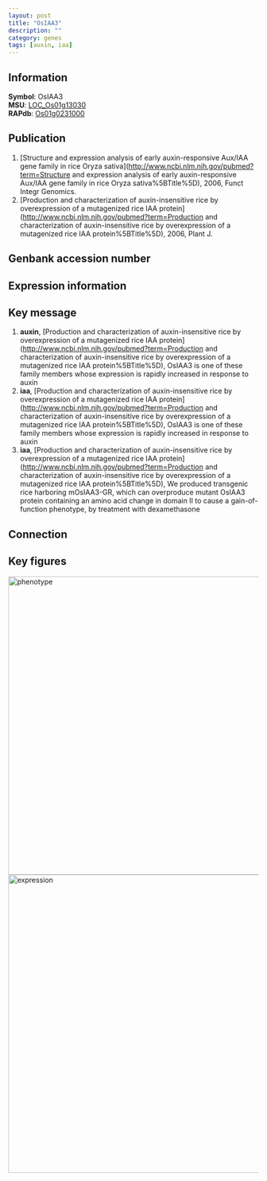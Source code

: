 ```yaml
---
layout: post
title: "OsIAA3"
description: ""
category: genes
tags: [auxin, iaa]
---
```


## Information
__Symbol__: OsIAA3  
__MSU__: [LOC_Os01g13030](http://rice.plantbiology.msu.edu/cgi-bin/ORF_infopage.cgi?orf=LOC_Os01g13030)  
__RAPdb__: [Os01g0231000](http://rapdb.dna.affrc.go.jp/viewer/gbrowse_details/irgsp1?name=Os01g0231000)  

## Publication
1. [Structure and expression analysis of early auxin-responsive Aux/IAA gene family in rice Oryza sativa](http://www.ncbi.nlm.nih.gov/pubmed?term=Structure and expression analysis of early auxin-responsive Aux/IAA gene family in rice Oryza sativa%5BTitle%5D), 2006, Funct Integr Genomics.
2. [Production and characterization of auxin-insensitive rice by overexpression of a mutagenized rice IAA protein](http://www.ncbi.nlm.nih.gov/pubmed?term=Production and characterization of auxin-insensitive rice by overexpression of a mutagenized rice IAA protein%5BTitle%5D), 2006, Plant J.

## Genbank accession number

## Expression information

## Key message
1. __auxin__, [Production and characterization of auxin-insensitive rice by overexpression of a mutagenized rice IAA protein](http://www.ncbi.nlm.nih.gov/pubmed?term=Production and characterization of auxin-insensitive rice by overexpression of a mutagenized rice IAA protein%5BTitle%5D),  OsIAA3 is one of these family members whose expression is rapidly increased in response to auxin
2. __iaa__, [Production and characterization of auxin-insensitive rice by overexpression of a mutagenized rice IAA protein](http://www.ncbi.nlm.nih.gov/pubmed?term=Production and characterization of auxin-insensitive rice by overexpression of a mutagenized rice IAA protein%5BTitle%5D),  OsIAA3 is one of these family members whose expression is rapidly increased in response to auxin
3. __iaa__, [Production and characterization of auxin-insensitive rice by overexpression of a mutagenized rice IAA protein](http://www.ncbi.nlm.nih.gov/pubmed?term=Production and characterization of auxin-insensitive rice by overexpression of a mutagenized rice IAA protein%5BTitle%5D),  We produced transgenic rice harboring mOsIAA3-GR, which can overproduce mutant OsIAA3 protein containing an amino acid change in domain II to cause a gain-of-function phenotype, by treatment with dexamethasone

## Connection

## Key figures
<img src="http://ricencode.github.io/images/OsIAA3.pheno.png" alt="phenotype"  style="width: 600px;"/>

<img src="http://ricencode.github.io/images/OsIAA3.exp.png" alt="expression"  style="width: 600px;"/>


